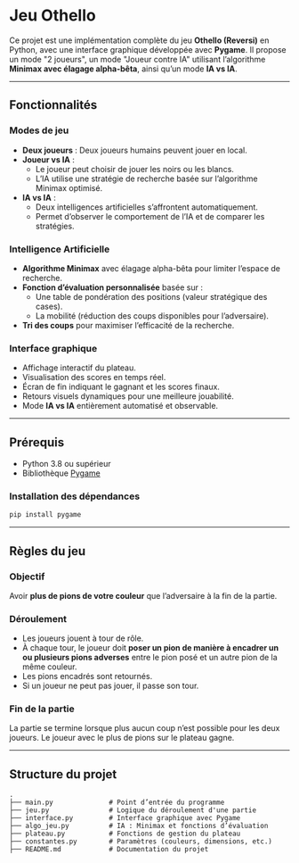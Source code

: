 # Jeu Othello

Ce projet est une implémentation complète du jeu **Othello (Reversi)** en Python, avec une interface graphique développée avec **Pygame**. Il propose un mode "2 joueurs", un mode "Joueur contre IA" utilisant l’algorithme **Minimax avec élagage alpha-bêta**, ainsi qu’un mode **IA vs IA**.

---

## Fonctionnalités

### Modes de jeu

- **Deux joueurs** : Deux joueurs humains peuvent jouer en local.
- **Joueur vs IA** :
  - Le joueur peut choisir de jouer les noirs ou les blancs.
  - L’IA utilise une stratégie de recherche basée sur l’algorithme Minimax optimisé.
- **IA vs IA** :
  - Deux intelligences artificielles s’affrontent automatiquement.
  - Permet d’observer le comportement de l’IA et de comparer les stratégies.

### Intelligence Artificielle

- **Algorithme Minimax** avec élagage alpha-bêta pour limiter l’espace de recherche.
- **Fonction d’évaluation personnalisée** basée sur :
  - Une table de pondération des positions (valeur stratégique des cases).
  - La mobilité (réduction des coups disponibles pour l’adversaire).
- **Tri des coups** pour maximiser l’efficacité de la recherche.

### Interface graphique

- Affichage interactif du plateau.
- Visualisation des scores en temps réel.
- Écran de fin indiquant le gagnant et les scores finaux.
- Retours visuels dynamiques pour une meilleure jouabilité.
- Mode **IA vs IA** entièrement automatisé et observable.

---

## Prérequis

- Python 3.8 ou supérieur
- Bibliothèque [Pygame](https://www.pygame.org/)

### Installation des dépendances

```bash
pip install pygame
```

---

## Règles du jeu

### Objectif

Avoir **plus de pions de votre couleur** que l’adversaire à la fin de la partie.

### Déroulement

- Les joueurs jouent à tour de rôle.
- À chaque tour, le joueur doit **poser un pion de manière à encadrer un ou plusieurs pions adverses** entre le pion posé et un autre pion de la même couleur.
- Les pions encadrés sont retournés.
- Si un joueur ne peut pas jouer, il passe son tour.

### Fin de la partie

La partie se termine lorsque plus aucun coup n’est possible pour les deux joueurs. Le joueur avec le plus de pions sur le plateau gagne.

---

## Structure du projet

```
.
├── main.py              # Point d’entrée du programme
├── jeu.py               # Logique du déroulement d'une partie
├── interface.py         # Interface graphique avec Pygame
├── algo_jeu.py          # IA : Minimax et fonctions d’évaluation
├── plateau.py           # Fonctions de gestion du plateau
├── constantes.py        # Paramètres (couleurs, dimensions, etc.)
├── README.md            # Documentation du projet
```
